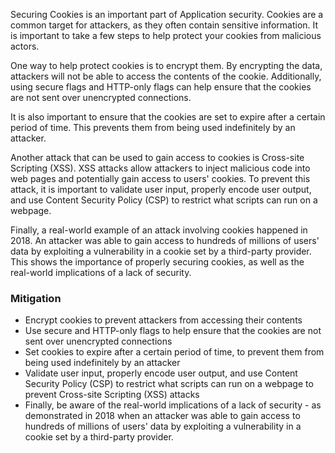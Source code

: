 Securing Cookies is an important part of Application security. Cookies are a common target for attackers, as they often contain sensitive information. It is important to take a few steps to help protect your cookies from malicious actors.

One way to help protect cookies is to encrypt them. By encrypting the data, attackers will not be able to access the contents of the cookie. Additionally, using secure flags and HTTP-only flags can help ensure that the cookies are not sent over unencrypted connections.

It is also important to ensure that the cookies are set to expire after a certain period of time. This prevents them from being used indefinitely by an attacker.

Another attack that can be used to gain access to cookies is Cross-site Scripting (XSS). XSS attacks allow attackers to inject malicious code into web pages and potentially gain access to users' cookies. To prevent this attack, it is important to validate user input, properly encode user output, and use Content Security Policy (CSP) to restrict what scripts can run on a webpage.

Finally, a real-world example of an attack involving cookies happened in 2018. An attacker was able to gain access to hundreds of millions of users' data by exploiting a vulnerability in a cookie set by a third-party provider. This shows the importance of properly securing cookies, as well as the real-world implications of a lack of security.

### **Mitigation**

* Encrypt cookies to prevent attackers from accessing their contents
* Use secure and HTTP-only flags to help ensure that the cookies are not sent over unencrypted connections
* Set cookies to expire after a certain period of time, to prevent them from being used indefinitely by an attacker
* Validate user input, properly encode user output, and use Content Security Policy (CSP) to restrict what scripts can run on a webpage to prevent Cross-site Scripting (XSS) attacks
* Finally, be aware of the real-world implications of a lack of security - as demonstrated in 2018 when an attacker was able to gain access to hundreds of millions of users' data by exploiting a vulnerability in a cookie set by a third-party provider.